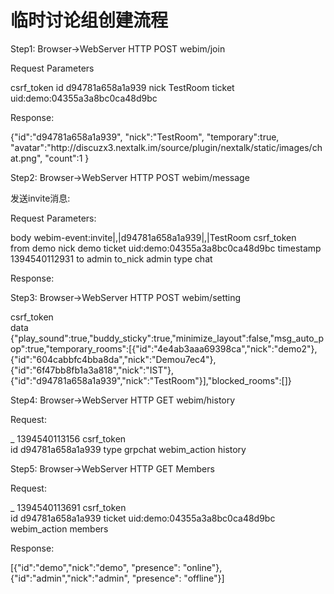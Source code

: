 临时讨论组创建流程
=================

Step1: Browser->WebServer HTTP POST webim/join

Request Parameters

csrf_token 
id  d94781a658a1a939
nick    TestRoom
ticket  uid:demo:04355a3a8bc0ca48d9bc

Response:

{"id":"d94781a658a1a939",
 "nick":"TestRoom",
 "temporary":true,
 "avatar":"http:\/\/discuzx3.nextalk.im\/source\/plugin\/nextalk\/static\/images\/chat.png",
 "count":1
}

Step2: Browser->WebServer HTTP POST webim/message

发送invite消息:

Request Parameters:

body    webim-event:invite|,|d94781a658a1a939|,|TestRoom
csrf_token  
from    demo
nick    demo
ticket  uid:demo:04355a3a8bc0ca48d9bc
timestamp   1394540112931
to  admin
to_nick admin
type    chat


Response:

Step3: Browser->WebServer HTTP POST webim/setting

csrf_token  
data  {"play_sound":true,"buddy_sticky":true,"minimize_layout":false,"msg_auto_pop":true,"temporary_rooms":[{"id":"4e4ab3aaa69398ca","nick":"demo2"},{"id":"604cabbfc4bba8da","nick":"Demou7ec4"},{"id":"6f47bb8fb1a3a818","nick":"IST"},{"id":"d94781a658a1a939","nick":"TestRoom"}],"blocked_rooms":[]}


Step4: Browser->WebServer HTTP GET webim/history

Request:

_   1394540113156
csrf_token  
id  d94781a658a1a939
type    grpchat
webim_action    history

Step5: Browser->WebServer HTTP GET Members

Request:

_   1394540113691
csrf_token  
id  d94781a658a1a939
ticket  uid:demo:04355a3a8bc0ca48d9bc
webim_action    members

Response:

[{"id":"demo","nick":"demo", "presence": "online"},
 {"id":"admin","nick":"admin", "presence": "offline"}]

